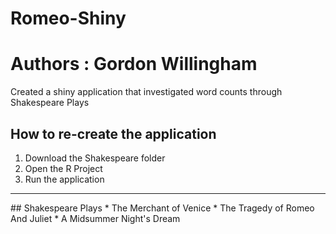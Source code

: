 # Romeo-Shiny
# Authors : Gordon Willingham
Created a shiny application that investigated word counts through Shakespeare Plays

## How to re-create the application
1. Download the Shakespeare folder
2. Open the R Project
3. Run the application

<hr>
## Shakespeare Plays
  * The Merchant of Venice
  * The Tragedy of Romeo And Juliet
  * A Midsummer Night's Dream
